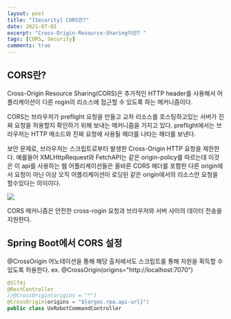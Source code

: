 ```yaml
---
layout: post
title: "[Security] CORS란?"
date: 2021-07-01
excerpt: "Cross-Origin-Resource-Sharing이란? "
tags: [CORS, Security]
comments: true
---
```

## CORS란?

Cross-Origin Resource Sharing(CORS)은 추가적인 HTTP header를 사용해서 어플리케이션이 다른 rogin의 리소스에 접근할 수 있도록 하는 메커니즘이다. 

CORS는 브라우저가 preflight 요청을 만들고 교차 리소스를 호스팅하고있는 서버가 진짜 요청을 허용할지 확인하기 위해 보내는 메커니즘을 가지고 있다. preflight에서는 브라우저는 HTTP 메소드와 진짜 요청에 사용될 헤더를 나타는 헤더를 보낸다. 

보안 문제로, 브라우저는 스크립트로부터 발생한 Cross-Origin HTTP 요청을 제한한다. 예를들어 XMLHttpRequest와 FetchAPI는 같은 origin-policy를 따르는데 이것은 이 api를 사용하는 웹 어플리케이션들은 올바른 CORS 헤더를 포함한 다른 origin에서 요청이 아닌 이상 오직 어플리케이션이 로딩된 같은 origin에서의 리소스만 요청을 할수있다는 의미이다. 

<img src ="https://eunmik.github.io/bonita.github.io/assets/img/2021/0701/img1.png" />

CORS 메커니즘은 안전한 cross-rogin 요청과 브라우저와 서버 사이의 데이터 전송을 지원한다. 

## Spring Boot에서 CORS 설정

@CrossOrigin 어노테이션을 통해 해당 출처에서도 스크립트를 통해 자원을 획득할 수 있도록 허용한다.   ex. @CrossOrigin(origins="http://localhost:7070") 

```java
@Slf4j
@RestController
//@CrossOrigin(origins = "*")
@CrossOrigin(origins = "${argos.rpa.api-url}")
public class UxRobotCommandController
```




